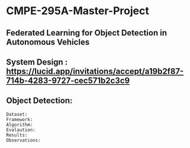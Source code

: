 # CMPE-295A-Master-Project
## Federated Learning for Object Detection in  Autonomous Vehicles
## System Design : https://lucid.app/invitations/accept/a19b2f87-714b-4283-9727-cec571b2c3c9
## Object Detection:
    Dataset:
    Framework:
    Algorithm:
    Evalaution:
    Results:
    Observations:
